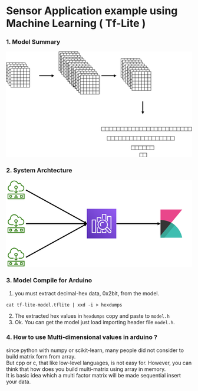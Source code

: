 # Sensor Application example using Machine Learning ( Tf-Lite )


### 1. Model Summary
![modelflow](./figures/deeplearning_model_summary.png)

### 2. System Archtecture
![sysArch](./figures/elasticSearch_arch.png)

### 3. Model Compile for Arduino
1. you must extract decimal-hex data, 0x2bit, from the model.
```shell
cat tf-lite-model.tflite | xxd -i > hexdumps
```
2. The extracted hex values in `hexdumps` copy and paste to `model.h`
3. Ok. You can get the model just load importing header file `model.h`.

### 4. How to use Multi-dimensional values in arduino ?
since python with numpy or scikit-learn, many people did not consider to build matrix form from array.<br>
But cpp or c, that like low-level languages, is not easy for. However, you can think that how does you build multi-matrix using array in memory.<br>
It is basic idea which a multi factor matrix will be made sequential insert your data.<br>
